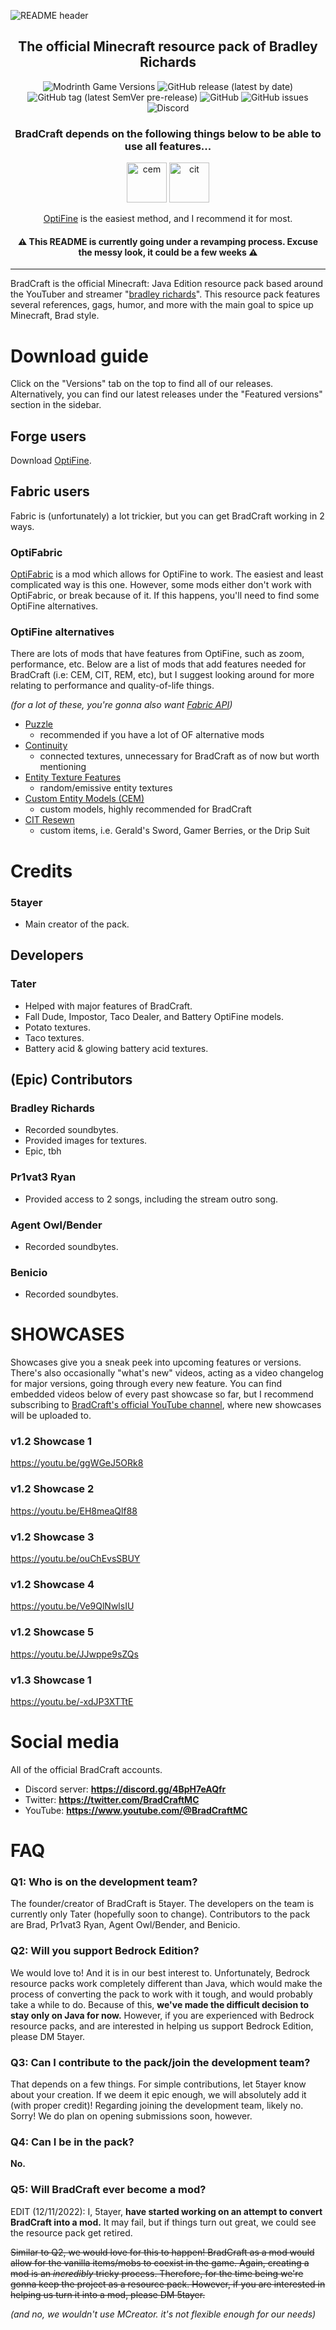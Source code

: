 ![README header](https://user-images.githubusercontent.com/74135618/218292159-4237b831-4d5b-4482-b894-b000f439c927.png)
<div align="center">
  <h2>The official Minecraft resource pack of Bradley Richards</h2>
  <img alt="Modrinth Game Versions" src="https://img.shields.io/modrinth/game-versions/B81X2Tkp?color=red&label=MC VERSIONS&logo=modrinth&logoColor=white">
  <img alt="GitHub release (latest by date)" src="https://img.shields.io/github/v/release/5tayer/bradcraft?color=green&display_name=tag&label=LATEST%20STABLE%20VERSION">
  <img alt="GitHub tag (latest SemVer pre-release)" src="https://img.shields.io/github/v/tag/5tayer/bradcraft?color=yellow&include_prereleases&label=LATEST%20PRE-RELEASE&sort=date">
  <img alt="GitHub" src="https://img.shields.io/github/license/bradcraftmc/bradcraft?color=purple&label=LICENSE">
  <img alt="GitHub issues" src="https://img.shields.io/github/issues/5tayer/bradcraft?label=ISSUES&logo=github">
  <img alt="Discord" src="https://img.shields.io/discord/1023275466934722650?label=DISCORD&logo=discord&logoColor=white">
  <h3>BradCraft depends on the following things below to be able to use all features...</h3>
  <img alt="cem" height="64" src="https://cdn.jsdelivr.net/npm/@intergrav/devins-badges@3/assets/cozy/requires/cem_vector.svg">
  <img alt="cit" height="64" src="https://cdn.jsdelivr.net/npm/@intergrav/devins-badges@3/assets/cozy/requires/cit_vector.svg">
  
  [OptiFine](https://optifine.net/downloads) is the easiest method, and I recommend it for most.
  
  <h4>⚠️ This README is currently going under a revamping process. Excuse the messy look, it could be a few weeks ⚠️</h4>
  
  </div>
  
  ---

BradCraft is the official Minecraft: Java Edition resource pack based around the YouTuber and streamer "[bradley richards](https://www.youtube.com/@bradleyrichards)". This resource pack features several references, gags, humor, and more with the main goal to spice up Minecraft, Brad style.

# Download guide
Click on the "Versions" tab on the top to find all of our releases. Alternatively, you can find our latest releases under the "Featured versions" section in the sidebar.

## Forge users
Download [OptiFine](https://optifine.net/downloads).

## Fabric users
Fabric is (unfortunately) a lot trickier, but you can get BradCraft working in 2 ways.

### OptiFabric
[OptiFabric](https://www.curseforge.com/minecraft/mc-mods/optifabric) is a mod which allows for OptiFine to work. The easiest and least complicated way is this one. However, some mods either don't work with OptiFabric, or break because of it. If this happens, you'll need to find some OptiFine alternatives.

### OptiFine alternatives
There are lots of mods that have features from OptiFine, such as zoom, performance, etc. Below are a list of mods that add features needed for BradCraft (i.e: CEM, CIT, REM, etc), but I suggest looking around for more relating to performance and quality-of-life things.

_(for a lot of these, you're gonna also want [Fabric API](https://modrinth.com/mod/fabric-api))_

- [Puzzle](https://modrinth.com/mod/puzzle)
  - recommended if you have a lot of OF alternative mods
- [Continuity](https://modrinth.com/mod/continuity)
  - connected textures, unnecessary for BradCraft as of now but worth mentioning
- [Entity Texture Features](https://modrinth.com/mod/entitytexturefeatures)
  - random/emissive entity textures
- [Custom Entity Models (CEM)](https://modrinth.com/mod/cem)
  - custom models, highly recommended for BradCraft
- [CIT Resewn](https://modrinth.com/mod/cit-resewn)
  - custom items, i.e. Gerald's Sword, Gamer Berries, or the Drip Suit

# Credits
### 5tayer
- Main creator of the pack.

## Developers
### Tater
- Helped with major features of BradCraft.
- Fall Dude, Impostor, Taco Dealer, and Battery OptiFine models.
- Potato textures.
- Taco textures.
- Battery acid & glowing battery acid textures.

## (Epic) Contributors
### Bradley Richards
- Recorded soundbytes.
- Provided images for textures.
- Epic, tbh

### Pr1vat3 Ryan
- Provided access to 2 songs, including the stream outro song.

### Agent Owl/Bender
- Recorded soundbytes.

### Benicio
- Recorded soundbytes.

# SHOWCASES
Showcases give you a sneak peek into upcoming features or versions. There's also occasionally "what's new" videos, acting as a video changelog for major versions, going through every new feature. You can find embedded videos below of every past showcase so far, but I recommend subscribing to [BradCraft's official YouTube channel](https://www.youtube.com/@BradCraftMC), where new showcases will be uploaded to.

### v1.2 Showcase 1
https://youtu.be/ggWGeJ5ORk8

### v1.2 Showcase 2
https://youtu.be/EH8meaQlf88

### v1.2 Showcase 3
https://youtu.be/ouChEvsSBUY

### v1.2 Showcase 4
https://youtu.be/Ve9QlNwlsIU

### v1.2 Showcase 5
https://youtu.be/JJwppe9sZQs

### v1.3 Showcase 1
https://youtu.be/-xdJP3XTTtE

# Social media
All of the official BradCraft accounts.

- Discord server: **https://discord.gg/4BpH7eAQfr**
- Twitter: **https://twitter.com/BradCraftMC**
- YouTube: **https://www.youtube.com/@BradCraftMC**

# FAQ
### Q1: Who is on the development team?
The founder/creator of BradCraft is 5tayer. The developers on the team is currently only Tater (hopefully soon to change). Contributors to the pack are Brad, Pr1vat3 Ryan, Agent Owl/Bender, and Benicio.

### Q2: Will you support Bedrock Edition?
We would love to! And it is in our best interest to. Unfortunately, Bedrock resource packs work completely different than Java, which would make the process of converting the pack to work with it tough, and would probably take a while to do. Because of this, **we've made the difficult decision to stay only on Java for now.** However, if you are experienced with Bedrock resource packs, and are interested in helping us support Bedrock Edition, please DM 5tayer.

### Q3: Can I contribute to the pack/join the development team?
That depends on a few things. For simple contributions, let 5tayer know about your creation. If we deem it epic enough, we will absolutely add it (with proper credit)! Regarding joining the development team, likely no. Sorry! We do plan on opening submissions soon, however.

### Q4: Can I be in the pack?
**No.**

### Q5: Will BradCraft ever become a mod?
EDIT (12/11/2022): I, 5tayer, **have started working on an attempt to convert BradCraft into a mod.** It may fail, but if things turn out great, we could see the resource pack get retired.

~~Similar to Q2, we would love for this to happen! BradCraft as a mod would allow for the vanilla items/mobs to coexist in the game. Again, creating a mod is an *incredibly* tricky process. Therefore, for the time being we're gonna keep the project as a resource pack. However, if you are interested in helping us turn it into a mod, please DM 5tayer.~~

*(and no, we wouldn't use MCreator. it's not flexible enough for our needs)*
